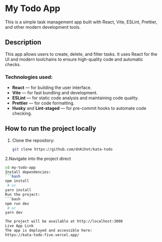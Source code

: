 # My Todo App

This is a simple task management app built with React, Vite, ESLint, Prettier, and other modern development tools.

## Description

This app allows users to create, delete, and filter tasks. It uses React for the UI and modern toolchains to ensure high-quality code and automatic checks.

### Technologies used:
- **React** — for building the user interface.
- **Vite** — for fast bundling and development.
- **ESLint** — for static code analysis and maintaining code quality.
- **Prettier** — for code formatting.
- **Husky** and **Lint-staged** — for pre-commit hooks to automate code checking.

## How to run the project locally

1. Clone the repository:
   ```bash
   git clone https://github.com/dnKihot/kata-todo

2.Navigate into the project direct
   ```bash
   cd my-todo-app
Install dependencies:
   ```bash 
   npm install
    # or
   yarn install
Run the project:
   ```bash
   npm run dev
    # or
   yarn dev

The project will be available at http://localhost:3000
Live App Link
The app is deployed and accessible here:
https://kata-todo-five.vercel.app/